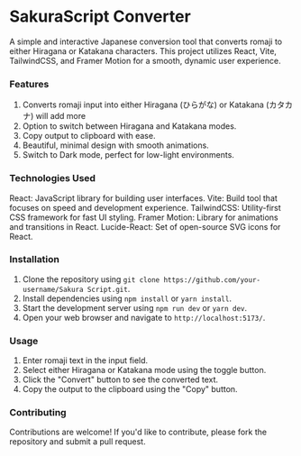 # SakuraScript Converter
A simple and interactive Japanese conversion tool that converts romaji to either Hiragana or Katakana characters.
This project utilizes React, Vite, TailwindCSS, and Framer Motion for a smooth, dynamic user experience.
### Features
1. Converts romaji input into either Hiragana (ひらがな) or Katakana (カタカナ) will add more 
2. Option to switch between Hiragana and Katakana modes.
3. Copy output to clipboard with ease.
4. Beautiful, minimal design with smooth animations.
5. Switch to Dark mode, perfect for low-light environments.
### Technologies Used
React: JavaScript library for building user interfaces.
Vite: Build tool that focuses on speed and development experience.
TailwindCSS: Utility-first CSS framework for fast UI styling.
Framer Motion: Library for animations and transitions in React.
Lucide-React: Set of open-source SVG icons for React.
### Installation
1. Clone the repository using `git clone https://github.com/your-username/Sakura
Script.git`.
2. Install dependencies using `npm install` or `yarn install`.
3. Start the development server using `npm run dev` or `yarn dev`.
4. Open your web browser and navigate to `http://localhost:5173/`.
### Usage
1. Enter romaji text in the input field.
2. Select either Hiragana or Katakana mode using the toggle button.
3. Click the "Convert" button to see the converted text.
4. Copy the output to the clipboard using the "Copy" button.
### Contributing
Contributions are welcome! If you'd like to contribute, please fork the repository and submit a pull
request.
